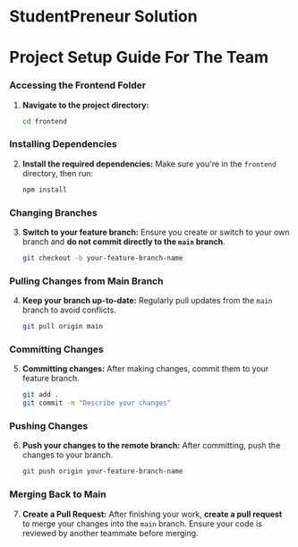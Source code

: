 # StudentPreneur Solution

# Project Setup Guide For The Team

### Accessing the Frontend Folder
1. **Navigate to the project directory:**
   ```bash
   cd frontend
   ```

### Installing Dependencies
2. **Install the required dependencies:**
   Make sure you're in the `frontend` directory, then run:
   ```bash
   npm install
   ```

### Changing Branches
3. **Switch to your feature branch:**
   Ensure you create or switch to your own branch and **do not commit directly to the `main` branch**.
   ```bash
   git checkout -b your-feature-branch-name
   ```

### Pulling Changes from Main Branch
4. **Keep your branch up-to-date:**
   Regularly pull updates from the `main` branch to avoid conflicts.
   ```bash
   git pull origin main
   ```

### Committing Changes
5. **Committing changes:**
   After making changes, commit them to your feature branch.
   ```bash
   git add .
   git commit -m "Describe your changes"
   ```

### Pushing Changes
6. **Push your changes to the remote branch:**
   After committing, push the changes to your branch.
   ```bash
   git push origin your-feature-branch-name
   ```

### Merging Back to Main
7. **Create a Pull Request:**
   After finishing your work, **create a pull request** to merge your changes into the `main` branch. Ensure your code is reviewed by another teammate before merging.

